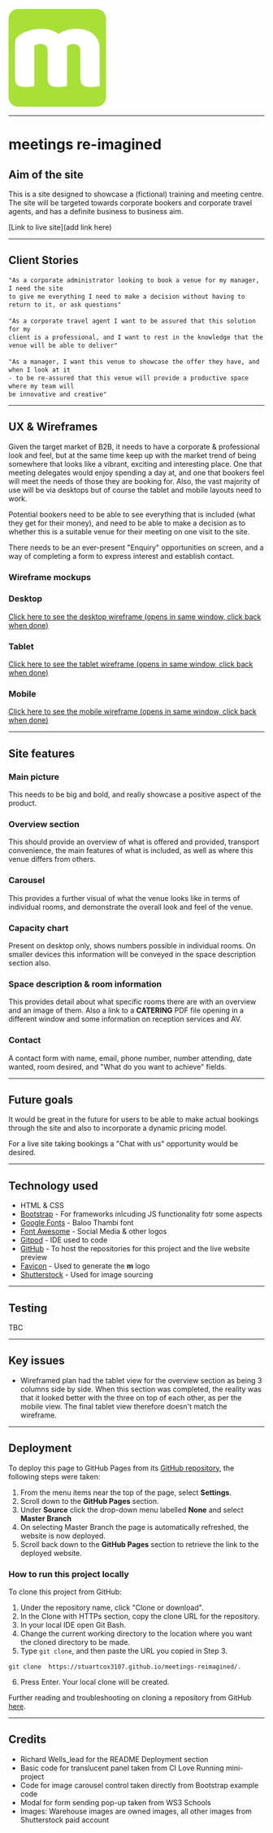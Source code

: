 ![logo](/assets/images/logojpg.jpg)

---

# **meetings re-imagined**

## **Aim of the site**

This is a site designed to showcase a (fictional) training and meeting centre. The site will 
be targeted towards corporate bookers and corporate travel agents, and has a definite
business to business aim.

[Link to live site](add link here)

---

## **Client Stories**

    "As a corporate administrator looking to book a venue for my manager, I need the site
    to give me everything I need to make a decision without having to return to it, or ask questions"

    "As a corporate travel agent I want to be assured that this solution for my 
    client is a professional, and I want to rest in the knowledge that the venue will be able to deliver"

    "As a manager, I want this venue to showcase the offer they have, and when I look at it 
    - to be re-assured that this venue will provide a productive space where my team will 
    be innovative and creative"

---

## **UX & Wireframes**

Given the target market of B2B, it needs to have a corporate & professional look and feel, but at the 
same time keep up with the market trend of being somewhere that looks like a vibrant,
exciting and interesting place. One that meeting delegates would enjoy spending a day at, and one that bookers
feel will meet the needs of those they are booking for. Also, the vast majority of use will
be via desktops but of course the tablet and mobile layouts need to work.

Potential bookers need to be able to see everything that is included (what 
they get for their money), and need to be able to 
make a decision as to whether this is a suitable venue for their meeting on one visit
to the site. 

There needs to be an ever-present "Enquiry" opportunities on screen, and a way of completing a form to 
express interest and establish contact.


### **Wireframe mockups**

### **Desktop**

<a href="https://photos.app.goo.gl/RuyV8ttVY5k7dWE97" target="_blank">Click here to see the desktop wireframe (opens in same window, click back when done)</a>

### **Tablet**

<a href="https://photos.app.goo.gl/USeRzLc9s91Rmk6R9" target="_blank">Click here to see the tablet wireframe (opens in same window, click back when done)</a>

### **Mobile**

<a href="https://photos.app.goo.gl/widpvbDnDKUxZWZ87" target="_blank">Click here to see the mobile wireframe (opens in same window, click back when done)</a></a>

---


## **Site features**

### **Main picture**
This needs to be big and bold, and really showcase a positive aspect of the product.

### **Overview section**

This should provide an overview of what is offered and provided, transport convenience,
the main features of what is included, as well as where this venue differs from others.

### **Carousel**

This provides a further visual of what the venue looks like in terms of individual rooms, and demonstrate the overall
look and feel of the venue. 


### **Capacity chart**

Present on desktop only, shows numbers possible in individual rooms. 
On smaller devices this information will be conveyed in the space description section also.

### **Space description & room information**

This provides detail about what specific rooms there are with an overview and an image of them. 
Also a link to a **CATERING** PDF file opening in a different window and some information on 
reception services and AV.

### **Contact**

A contact form with name, email, phone number, number attending, date wanted, room desired,
and "What do you want to achieve" fields. 

---
## Future goals

It would be great in the future for users to be able to make actual bookings through the
site and also to incorporate a dynamic pricing model.

For a live site taking bookings a "Chat with us" opportunity would be desired.



---
## Technology used

* HTML & CSS
* [Bootstrap](https://getbootstrap.com/) - For frameworks inlcuding JS functionality fotr some aspects
* [Google Fonts](https://fonts.google.com/) - Baloo Thambi font
* [Font Awesome](https://fontawesome.com/) - Social Media & other logos
* [Gitpod](https://www.gitpod.io/) - IDE used to code
* [GitHub](https://github.com/) - To host the repositories for this project and the live website preview
* [Favicon](https://favicon.io/) - Used to generate the **m** logo
* [Shutterstock](https://www.shutterstock.com/discover/stock-assets?kw=shutterstock&utm_source=google&utm_medium=cpc&utm_campaign=UK-en-Images-Brand&gclid=CjwKCAjwssD0BRBIEiwA-JP5rKqPT3QeLULaZATah3sFDWE2KuV885Xd9SHiIO17Dr0ObKVn1hqY6xoCmG4QAvD_BwE&gclsrc=aw.ds) - Used for image sourcing

---
## Testing

TBC

---

## Key issues

* Wireframed plan had the tablet view for the overview section as being 3 columns
side by side. When this section was completed, the reality was that it looked better
with the three on top of each other, as per the mobile view. The final tablet view therefore doesn't 
match the wireframe.

---
## Deployment

To deploy this page to GitHub Pages from its [GitHub repository](https://github.com/StuartCox3107/meetings-reimagined), the following steps were taken: 

1. From the menu items near the top of the page, select **Settings**.
2. Scroll down to the **GitHub Pages** section.
3. Under **Source** click the drop-down menu labelled **None** and select **Master Branch**
4. On selecting Master Branch the page is automatically refreshed, the website is now deployed. 
5. Scroll back down to the **GitHub Pages** section to retrieve the link to the deployed website.
 

### How to run this project locally

To clone this project from GitHub:

1. Under the repository name, click "Clone or download".
2. In the Clone with HTTPs section, copy the clone URL for the repository. 
3. In your local IDE open Git Bash.
4. Change the current working directory to the location where you want the cloned directory to be made.
5. Type ```git clone```, and then paste the URL you copied in Step 3.
```console
git clone  https://stuartcox3107.github.io/meetings-reimagined/.
```
6. Press Enter. Your local clone will be created.

Further reading and troubleshooting on cloning a repository from GitHub [here](https://help.github.com/en/articles/cloning-a-repository).

---
## Credits

* Richard Wells_lead for the README Deployment section
* Basic code for translucent panel taken from CI Love Running mini-project
* Code for image carousel control taken directly from Bootstrap example code
* Modal for form sending pop-up taken from WS3 Schools
* Images: Warehouse images are owned images, all other images from Shutterstock paid account